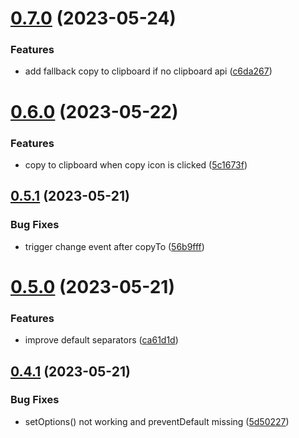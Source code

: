 # [0.7.0](https://github.com/baumrock/PassPhraseJS/compare/v0.6.0...v0.7.0) (2023-05-24)


### Features

* add fallback copy to clipboard if no clipboard api ([c6da267](https://github.com/baumrock/PassPhraseJS/commit/c6da267a9b2c70b22715abaa78adc849f64da3c1))



# [0.6.0](https://github.com/baumrock/PassPhraseJS/compare/v0.5.1...v0.6.0) (2023-05-22)


### Features

* copy to clipboard when copy icon is clicked ([5c1673f](https://github.com/baumrock/PassPhraseJS/commit/5c1673fdee180cdc5a840091eba03f2532adaa03))



## [0.5.1](https://github.com/baumrock/PassPhraseJS/compare/v0.5.0...v0.5.1) (2023-05-21)


### Bug Fixes

* trigger change event after copyTo ([56b9fff](https://github.com/baumrock/PassPhraseJS/commit/56b9fff312036ab440e8e73cdad66eb12416e8a0))



# [0.5.0](https://github.com/baumrock/PassPhraseJS/compare/v0.4.1...v0.5.0) (2023-05-21)


### Features

* improve default separators ([ca61d1d](https://github.com/baumrock/PassPhraseJS/commit/ca61d1d5b41891a1949dd8a7bbe3bc769ffb0eba))



## [0.4.1](https://github.com/baumrock/PassPhraseJS/compare/v0.4.0...v0.4.1) (2023-05-21)


### Bug Fixes

* setOptions() not working and preventDefault missing ([5d50227](https://github.com/baumrock/PassPhraseJS/commit/5d50227934bdcb5c1253df3a6ab174adc6f42e80))



